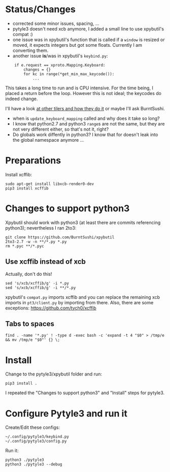 # Status/Changes

 - corrected some minor issues, spacing, …
 - pytyle3 doesn't need xcb anymore, I added a small line to use xpybutil's compat :)
 - one issue was in xpybutil's function that is called if a ``window`` is resized or moved, it expects integers but got some floats. Currently I am converting them.
 - another issue **is**/was in xpybutil's ``keybind.py``:

```
    if e.request == xproto.Mapping.Keyboard:
        changes = {}
        for kc in range(*get_min_max_keycode()):
            ...
```

This takes a long time to run and is CPU intensive. For the time being, I placed a return before the loop. However this is not ideal; the keycodes do indeed change.

I'll have a look [at other tilers and how they do it](https://github.com/qtile/qtile/blob/f6710b159b7b98925fbba8edfb169896433bedd3/libqtile/backend/x11/xcbq.py#L819) or maybe I'll ask BurntSushi.

 - when is ``update_keyboard_mapping`` called and why does it take so long?
 - I know that python2.7 and python3 ``range``s are not the same, but they are not very different either, so that's not it, right?
 - Do globals work diffently in python3? I know that for doesn't leak into the global namespace anymore …



# Preparations

Install xcffib:

~~~
sudo apt-get install libxcb-render0-dev
pip3 install xcffib
~~~


# Changes to support python3

Xpybutil should work with python3 (at least there are commits referencing python3);
nevertheless I ran 2to3:

```
git clone https://github.com/BurntSushi/xpybutil
2to3-2.7 -w -n **/*.py *.py
rm *.pyc **/*.pyc
```

## Use xcffib instead of xcb

Actually, don't do this!

~~~
sed 's/xcb/xcffib/g' -i *.py
sed 's/xcb/xcffib/g' -i **/*.py
~~~

xpybutil's ``compat.py`` imports xcffib and you can replace the remaining xcb imports in ``pt3/client.py`` by importing from there. Also, there are some exceptions: <https://github.com/tych0/xcffib>



## Tabs to spaces

```
find . -name '*.py' ! -type d -exec bash -c 'expand -t 4 "$0" > /tmp/e && mv /tmp/e "$0"' {} \;
```


# Install


Change to the pytyle3/xpybutil folder and run:

```
pip3 install .
```

I repeated the "Changes to support python3" and "Install" steps for pytyle3.


# Configure Pytyle3 and run it

Create/Edit these configs:

~~~
~/.config/pytyle3/keybind.py
~/.config/pytyle3/config.py
~~~

Run it:

```
python3 ./pytyle3
python3 ./pytyle3 --debug
```

